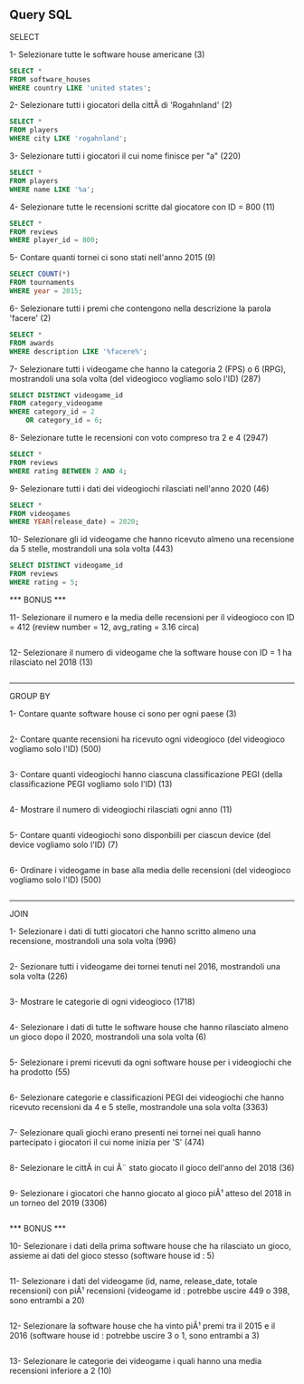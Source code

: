## Query SQL

SELECT

1- Selezionare tutte le software house americane (3)
```sql
SELECT *
FROM software_houses
WHERE country LIKE 'united states';
```

2- Selezionare tutti i giocatori della cittÃ di 'Rogahnland' (2)
```sql
SELECT *
FROM players
WHERE city LIKE 'rogahnland';
```

3- Selezionare tutti i giocatori il cui nome finisce per "a" (220)
```sql
SELECT *
FROM players
WHERE name LIKE '%a';
```

4- Selezionare tutte le recensioni scritte dal giocatore con ID = 800 (11)
```sql
SELECT *
FROM reviews
WHERE player_id = 800;
```

5- Contare quanti tornei ci sono stati nell'anno 2015 (9)
```sql
SELECT COUNT(*)
FROM tournaments
WHERE year = 2015;
```

6- Selezionare tutti i premi che contengono nella descrizione la parola 'facere' (2)
```sql
SELECT *
FROM awards
WHERE description LIKE '%facere%';
```

7- Selezionare tutti i videogame che hanno la categoria 2 (FPS) o 6 (RPG), mostrandoli una sola volta (del videogioco vogliamo solo l'ID) (287)
```sql
SELECT DISTINCT videogame_id
FROM category_videogame
WHERE category_id = 2
	OR category_id = 6;
```

8- Selezionare tutte le recensioni con voto compreso tra 2 e 4 (2947)
```sql
SELECT *
FROM reviews
WHERE rating BETWEEN 2 AND 4;
```

9- Selezionare tutti i dati dei videogiochi rilasciati nell'anno 2020 (46)
```sql
SELECT *
FROM videogames
WHERE YEAR(release_date) = 2020;
```

10- Selezionare gli id videogame che hanno ricevuto almeno una recensione da 5 stelle, mostrandoli una sola volta (443)
```sql
SELECT DISTINCT videogame_id
FROM reviews
WHERE rating = 5;
```

*** BONUS ***

11- Selezionare il numero e la media delle recensioni per il videogioco con ID = 412 (review number = 12, avg_rating = 3.16 circa)
```sql

```

12- Selezionare il numero di videogame che la software house con ID = 1 ha rilasciato nel 2018 (13)
```sql

```

---

GROUP BY

1- Contare quante software house ci sono per ogni paese (3)
```sql

```

2- Contare quante recensioni ha ricevuto ogni videogioco (del videogioco vogliamo solo l'ID) (500)
```sql

```

3- Contare quanti videogiochi hanno ciascuna classificazione PEGI (della classificazione PEGI vogliamo solo l'ID) (13)
```sql

```

4- Mostrare il numero di videogiochi rilasciati ogni anno (11)
```sql

```

5- Contare quanti videogiochi sono disponbiili per ciascun device (del device vogliamo solo l'ID) (7)
```sql

```

6- Ordinare i videogame in base alla media delle recensioni (del videogioco vogliamo solo l'ID) (500)
```sql

```

---

JOIN

1- Selezionare i dati di tutti giocatori che hanno scritto almeno una recensione, mostrandoli una sola volta (996)
```sql

```

2- Sezionare tutti i videogame dei tornei tenuti nel 2016, mostrandoli una sola volta (226)
```sql

```

3- Mostrare le categorie di ogni videogioco (1718)
```sql

```

4- Selezionare i dati di tutte le software house che hanno rilasciato almeno un gioco dopo il 2020, mostrandoli una sola volta (6)
```sql

```

5- Selezionare i premi ricevuti da ogni software house per i videogiochi che ha prodotto (55)
```sql

```

6- Selezionare categorie e classificazioni PEGI dei videogiochi che hanno ricevuto recensioni da 4 e 5 stelle, mostrandole una sola volta (3363)
```sql

```

7- Selezionare quali giochi erano presenti nei tornei nei quali hanno partecipato i giocatori il cui nome inizia per 'S' (474)
```sql

```

8- Selezionare le cittÃ in cui Ã¨ stato giocato il gioco dell'anno del 2018 (36)
```sql

```

9- Selezionare i giocatori che hanno giocato al gioco piÃ¹ atteso del 2018 in un torneo del 2019 (3306)
```sql

```

*** BONUS ***

10- Selezionare i dati della prima software house che ha rilasciato un gioco, assieme ai dati del gioco stesso (software house id : 5)
```sql

```

11- Selezionare i dati del videogame (id, name, release_date, totale recensioni) con piÃ¹ recensioni (videogame id : potrebbe uscire 449 o 398, sono entrambi a 20)
```sql

```

12- Selezionare la software house che ha vinto piÃ¹ premi tra il 2015 e il 2016 (software house id : potrebbe uscire 3 o 1, sono entrambi a 3)
```sql

```

13- Selezionare le categorie dei videogame i quali hanno una media recensioni inferiore a 2 (10)
```sql

```
